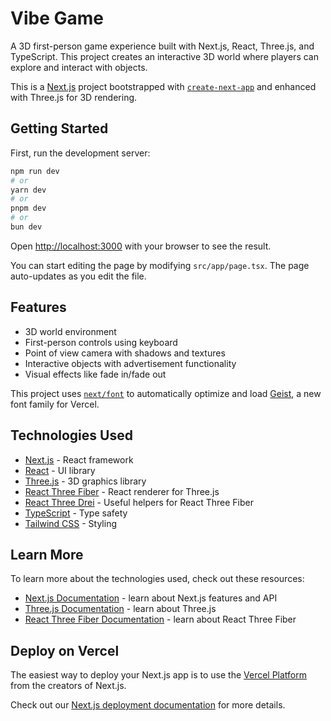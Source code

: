 # Vibe Game

A 3D first-person game experience built with Next.js, React, Three.js, and TypeScript. This project creates an interactive 3D world where players can explore and interact with objects.

This is a [Next.js](https://nextjs.org) project bootstrapped with [`create-next-app`](https://nextjs.org/docs/app/api-reference/cli/create-next-app) and enhanced with Three.js for 3D rendering.

## Getting Started

First, run the development server:

```bash
npm run dev
# or
yarn dev
# or
pnpm dev
# or
bun dev
```

Open [http://localhost:3000](http://localhost:3000) with your browser to see the result.

You can start editing the page by modifying `src/app/page.tsx`. The page auto-updates as you edit the file.

## Features

- 3D world environment
- First-person controls using keyboard
- Point of view camera with shadows and textures
- Interactive objects with advertisement functionality
- Visual effects like fade in/fade out

This project uses [`next/font`](https://nextjs.org/docs/app/building-your-application/optimizing/fonts) to automatically optimize and load [Geist](https://vercel.com/font), a new font family for Vercel.

## Technologies Used

- [Next.js](https://nextjs.org/) - React framework
- [React](https://reactjs.org/) - UI library
- [Three.js](https://threejs.org/) - 3D graphics library
- [React Three Fiber](https://docs.pmnd.rs/react-three-fiber/) - React renderer for Three.js
- [React Three Drei](https://github.com/pmndrs/drei) - Useful helpers for React Three Fiber
- [TypeScript](https://www.typescriptlang.org/) - Type safety
- [Tailwind CSS](https://tailwindcss.com/) - Styling

## Learn More

To learn more about the technologies used, check out these resources:

- [Next.js Documentation](https://nextjs.org/docs) - learn about Next.js features and API
- [Three.js Documentation](https://threejs.org/docs/) - learn about Three.js
- [React Three Fiber Documentation](https://docs.pmnd.rs/react-three-fiber/) - learn about React Three Fiber

## Deploy on Vercel

The easiest way to deploy your Next.js app is to use the [Vercel Platform](https://vercel.com/new?utm_medium=default-template&filter=next.js&utm_source=create-next-app&utm_campaign=create-next-app-readme) from the creators of Next.js.

Check out our [Next.js deployment documentation](https://nextjs.org/docs/app/building-your-application/deploying) for more details.
